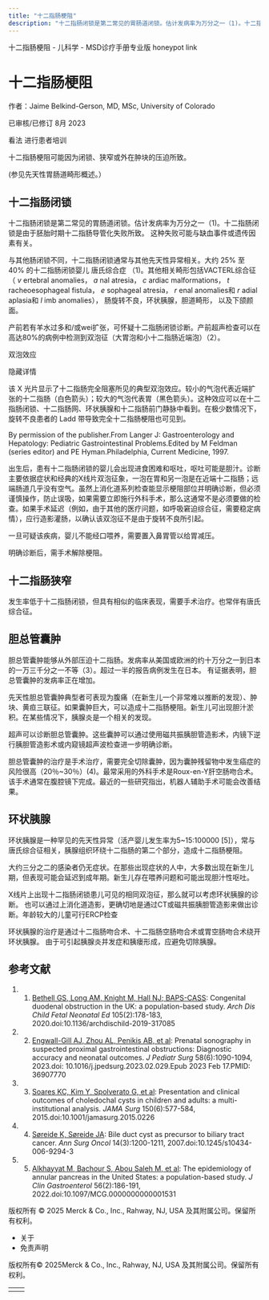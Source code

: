 ```yaml
---
title: "十二指肠梗阻"
description: "十二指肠闭锁是第二常见的胃肠道闭锁。估计发病率为万分之一（1)。十二指肠闭锁是由于胚胎时期十二指肠导管化失败所致。 这种失败可能与缺血事件或遗传因素有关。"
---
```


﻿十二指肠梗阻 \- 儿科学 \- MSD诊疗手册专业版 honeypot link

# 十二指肠梗阻

作者：Jaime Belkind-Gerson, MD, MSc, University of Colorado

已审核/已修订 8月 2023

看法 进行患者培训

十二指肠梗阻可能因为闭锁、狭窄或外在肿块的压迫所致。

(参见先天性胃肠道畸形概述。）

## 十二指肠闭锁

十二指肠闭锁是第二常见的胃肠道闭锁。估计发病率为万分之一（1)。十二指肠闭锁是由于胚胎时期十二指肠导管化失败所致。 这种失败可能与缺血事件或遗传因素有关。

与其他肠闭锁不同，十二指肠闭锁通常与其他先天性异常相关。大约 25% 至 40% 的十二指肠闭锁婴儿 唐氏综合症 （1)。其他相关畸形包括VACTERL综合征（ _v_ ertebral anomalies， _a_ nal atresia， _c_ ardiac malformations， _t_ racheoesophageal fistula， _e_ sophageal atresia， _r_ enal anomalies和 _r_ adial aplasia和 _l_ imb anomalies）， 肠旋转不良，环状胰腺，胆道畸形， 以及下颌颜面。

产前若有羊水过多和/或wei扩张，可怀疑十二指肠闭锁诊断。产前超声检查可以在高达80%的病例中检测到双泡征（大胃泡和小十二指肠近端泡）（2）。

双泡效应



隐藏详情

该 X 光片显示了十二指肠完全阻塞所见的典型双泡效应。较小的气泡代表近端扩张的十二指肠（白色箭头）；较大的气泡代表胃（黑色箭头）。这种效应可以在十二指肠闭锁、十二指肠网、环状胰腺和十二指肠前门静脉中看到。在极少数情况下，旋转不良患者的 Ladd 带导致完全十二指肠梗阻也可见到。

By permission of the publisher.From Langer J: Gastroenterology and Hepatology: Pediatric Gastrointestinal Problems.Edited by M Feldman (series editor) and PE Hyman.Philadelphia, Current Medicine, 1997.

出生后，患有十二指肠闭锁的婴儿会出现进食困难和呕吐，呕吐可能是胆汁。诊断主要依据症状和经典的X线片双泡征象，一泡在胃和另一泡是在近端十二指肠；远端肠道几乎没有空气。虽然上消化道系列检查能显示梗阻部位并明确诊断，但必须谨慎操作，防止误吸，如果需要立即施行外科手术，那么这通常不是必须要做的检查。如果手术延迟（例如，由于其他的医疗问题，如呼吸窘迫综合征，需要稳定病情），应行造影灌肠，以确认该双泡征不是由于旋转不良所引起。

一旦可疑该疾病，婴儿不能经口喂养，需要置入鼻胃管以给胃减压。

明确诊断后，需手术解除梗阻。

## 十二指肠狭窄

发生率低于十二指肠闭锁，但具有相似的临床表现，需要手术治疗。也常伴有唐氏综合征。

## 胆总管囊肿

胆总管囊肿能够从外部压迫十二指肠。发病率从美国或欧洲的约十万分之一到日本的一万三千分之一不等（3）。超过一半的报告病例发生在日本。 有证据表明，胆总管囊肿的发病率正在增加。

先天性胆总管囊肿典型者可表现为腹痛（在新生儿一个非常难以推断的发现）、肿块、黄疸三联征。如果囊肿巨大，可以造成十二指肠梗阻。新生儿可出现胆汁淤积。在某些情况下，胰腺炎是一个相关的发现。

超声可以诊断胆总管囊肿。这些囊肿可以通过使用磁共振胰胆管造影术，内镜下逆行胰胆管造影术或内窥镜超声波检查进一步明确诊断。

胆总管囊肿的治疗是手术治疗，需要完全切除囊肿，因为囊肿残留物中发生癌症的风险很高（20％~30％）(4)。最常采用的外科手术是Roux-en-Y肝空肠吻合术。该手术通常在腹腔镜下完成。最近的一些研究指出，机器人辅助手术可能会改善结果。

## 环状胰腺

环状胰腺是一种罕见的先天性异常（活产婴儿发生率为5~15:100000 \[5\]），常与唐氏综合征相关，胰腺组织环绕十二指肠的第二个部分，造成十二指肠梗阻。

大约三分之二的感染者仍无症状。在那些出现症状的人中，大多数出现在新生儿期，但表现可能会延迟到成年期。新生儿存在喂养问题和可能出现胆汁性呕吐。

X线片上出现十二指肠闭锁患儿可见的相同双泡征，那么就可以考虑环状胰腺的诊断。 也可以通过上消化道造影，更确切地是通过CT或磁共振胰胆管造影来做出诊断。年龄较大的儿童可行ERCP检查

环状胰腺的治疗是通过十二指肠吻合术、十二指肠空肠吻合术或胃空肠吻合术绕开环状胰腺。 由于可引起胰腺炎并发症和胰瘘形成，应避免切除胰腺。

## 参考文献

1. 1. [Bethell GS, Long AM, Knight M, Hall NJ; BAPS-CASS](https://www.ncbi.nlm.nih.gov/pmc/articles/PMC7063389/): Congenital duodenal obstruction in the UK: a population-based study. _Arch Dis Child Fetal Neonatal Ed_ 105(2):178-183, 2020.doi:10.1136/archdischild-2019-317085

2. 2. [Engwall-Gill AJ, Zhou AL, Penikis AB, et al](https://pubmed.ncbi.nlm.nih.gov/36907770/): Prenatal sonography in suspected proximal gastrointestinal obstructions: Diagnostic accuracy and neonatal outcomes. _J Pediatr Surg_ 58(6):1090-1094, 2023.doi: 10.1016/j.jpedsurg.2023.02.029.Epub 2023 Feb 17.PMID: 36907770

3. 3. [Soares KC, Kim Y, Spolverato G, et al](https://pubmed.ncbi.nlm.nih.gov/25923827/): Presentation and clinical outcomes of choledochal cysts in children and adults: a multi-institutional analysis. _JAMA Surg_ 150(6):577-584, 2015.doi:10.1001/jamasurg.2015.0226

4. 4. [Søreide K, Søreide JA](https://pubmed.ncbi.nlm.nih.gov/17187167/): Bile duct cyst as precursor to biliary tract cancer. _Ann Surg Oncol_ 14(3):1200-1211, 2007.doi:10.1245/s10434-006-9294-3

5. 5. [Alkhayyat M, Bachour S, Abou Saleh M, et al](https://pubmed.ncbi.nlm.nih.gov/33769394/): The epidemiology of annular pancreas in the United States: a population-based study. _J Clin Gastroenterol_ 56(2):186-191, 2022.doi:10.1097/MCG.0000000000001531




版权所有 © 2025
Merck & Co., Inc., Rahway, NJ, USA 及其附属公司。保留所有权利。

- 关于
- 免责声明

版权所有© 2025Merck & Co., Inc., Rahway, NJ, USA 及其附属公司。保留所有权利。

|     |     |
| --- | --- |
|  |  |